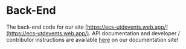# Back-End
The back-end code for our site [https://ecs-utdevents.web.app/](https://ecs-utdevents.web.app/). API documentation and developer / contributor instructions are available [here](https://ecs-utd-events.github.io/docs/backend/) on our documentation site!
